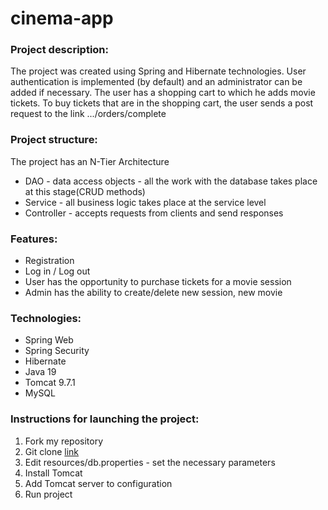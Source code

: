 # cinema-app
### Project description:
The project was created using Spring and Hibernate technologies. User authentication is implemented (by default) and an administrator can be added if necessary. The user has a shopping cart to which he adds movie tickets. To buy tickets that are in the shopping cart, the user sends a post request to the link .../orders/complete

### Project structure:
The project has an N-Tier Architecture
- DAO - data access objects - all the work with the database takes place at this stage(CRUD methods)
- Service - all business logic takes place at the service level
- Controller - accepts requests from clients and send responses

### Features:
- Registration
- Log in / Log out
- User has the opportunity to purchase tickets for a movie session
- Admin has the ability to create/delete new session, new movie

### Technologies:
- Spring Web
- Spring Security
- Hibernate
- Java 19
- Tomcat 9.7.1
- MySQL

### Instructions for launching the project:
1. Fork my repository
2. Git clone [link](https://github.com/leonid-topal/cinema-app.git)
3. Edit resources/db.properties - set the necessary parameters
4. Install Tomcat
5. Add Tomcat server to configuration
6. Run project
